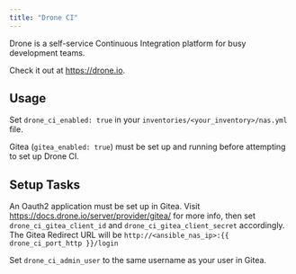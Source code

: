 ```yaml
---
title: "Drone CI"
---
```


Drone is a self-service Continuous Integration platform for busy development teams.

Check it out at <https://drone.io>.

## Usage

Set `drone_ci_enabled: true` in your `inventories/<your_inventory>/nas.yml` file.

Gitea (`gitea_enabled: true`) must be set up and running before attempting to set up Drone CI.

## Setup Tasks

An Oauth2 application must be set up in Gitea. Visit <https://docs.drone.io/server/provider/gitea/> for more info, then set `drone_ci_gitea_client_id` and `drone_ci_gitea_client_secret` accordingly. The Gitea Redirect URL will be `http://<ansible_nas_ip>:{{ drone_ci_port_http }}/login`

Set `drone_ci_admin_user` to the same username as your user in Gitea.
